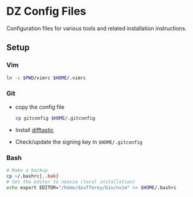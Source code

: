 # DZ Config Files

Configuration files for various tools and related installation instructions.

## Setup

### Vim

```sh
ln -s $PWD/vimrc $HOME/.vimrc
```

### Git

* copy the config file

  ```sh
  cp gitconfig $HOME/.gitconfig
  ```

* Install [difftastic](https://difftastic.wilfred.me.uk/)
* Check/update the signing key in `$HOME/.gitconfig`

### Bash

```sh
# Make a backup
cp ~/.bashrc{,.bak}
# Set the editor to neovim (local installation)
echo export EDITOR="/home/dzufferey/bin/nvim" >> $HOME/.bashrc
```
